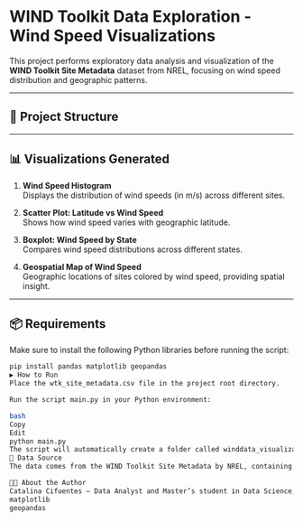 # WIND Toolkit Data Exploration - Wind Speed Visualizations

This project performs exploratory data analysis and visualization of the **WIND Toolkit Site Metadata** dataset from NREL, focusing on wind speed distribution and geographic patterns.

---

## 📁 Project Structure


---

## 📊 Visualizations Generated

1. **Wind Speed Histogram**  
   Displays the distribution of wind speeds (in m/s) across different sites.

2. **Scatter Plot: Latitude vs Wind Speed**  
   Shows how wind speed varies with geographic latitude.

3. **Boxplot: Wind Speed by State**  
   Compares wind speed distributions across different states.

4. **Geospatial Map of Wind Speed**  
   Geographic locations of sites colored by wind speed, providing spatial insight.

---

## 📦 Requirements

Make sure to install the following Python libraries before running the script:

```bash
pip install pandas matplotlib geopandas
▶️ How to Run
Place the wtk_site_metadata.csv file in the project root directory.

Run the script main.py in your Python environment:

bash
Copy
Edit
python main.py
The script will automatically create a folder called winddata_visualizations_NREL containing the generated image files.
📌 Data Source
The data comes from the WIND Toolkit Site Metadata by NREL, containing geospatial and wind speed information for multiple sites across the U.S.

👩‍💻 About the Author
Catalina Cifuentes — Data Analyst and Master’s student in Data Science, focused on AI projects applied to renewable energy and energy justice in San Diego, California.pandas
matplotlib
geopandas
